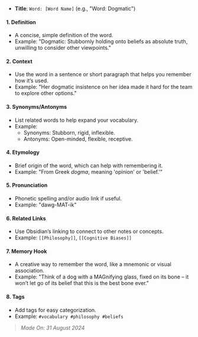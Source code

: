 
- **Title**: `Word: [Word Name]` (e.g., "Word: Dogmatic")

#### 1. **Definition**
   - A concise, simple definition of the word.
   - Example: "Dogmatic: Stubbornly holding onto beliefs as absolute truth, unwilling to consider other viewpoints."

#### 2. **Context**
   - Use the word in a sentence or short paragraph that helps you remember how it’s used.
   - Example: "Her dogmatic insistence on her idea made it hard for the team to explore other options."

#### 3. **Synonyms/Antonyms**
   - List related words to help expand your vocabulary.
   - Example: 
     - Synonyms: Stubborn, rigid, inflexible.
     - Antonyms: Open-minded, flexible, receptive.

#### 4. **Etymology**
   - Brief origin of the word, which can help with remembering it.
   - Example: "From Greek *dogma*, meaning 'opinion' or 'belief.'"

#### 5. **Pronunciation**
   - Phonetic spelling and/or audio link if useful.
   - Example: "dawg-MAT-ik"

#### 6. **Related Links**
   - Use Obsidian’s linking to connect to other notes or concepts. 
   - Example: `[[Philosophy]]`, `[[Cognitive Biases]]`

#### 7. **Memory Hook**
   - A creative way to remember the word, like a mnemonic or visual association.
   - Example: "Think of a dog with a MAGnifying glass, fixed on its bone – it won’t let go of its belief that this is the best bone ever."

#### 8. **Tags**
   - Add tags for easy categorization. 
   - Example: `#vocabulary #philosophy #beliefs`


> *Made On: 31 August 2024*